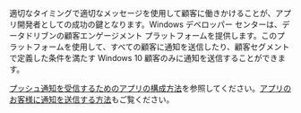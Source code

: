 ﻿適切なタイミングで適切なメッセージを使用して顧客に働きかけることが、アプリ開発者としての成功の鍵となります。Windows デベロッパー センターは、データドリブンの顧客エンゲージメント プラットフォームを提供します。このプラットフォームを使用して、すべての顧客に通知を送信したり、顧客セグメントで定義した条件を満たす Windows 10 顧客のみに通知を送信することができます。

[プッシュ通知を受信するためのアプリの構成方法](https://docs.microsoft.com/windows/uwp/monetize/configure-your-app-to-receive-dev-center-notifications)を参照してください。[アプリのお客様に通知を送信する方法](https://docs.microsoft.com/en-us/windows/uwp/publish/send-push-notifications-to-your-apps-customers)もご覧ください。
